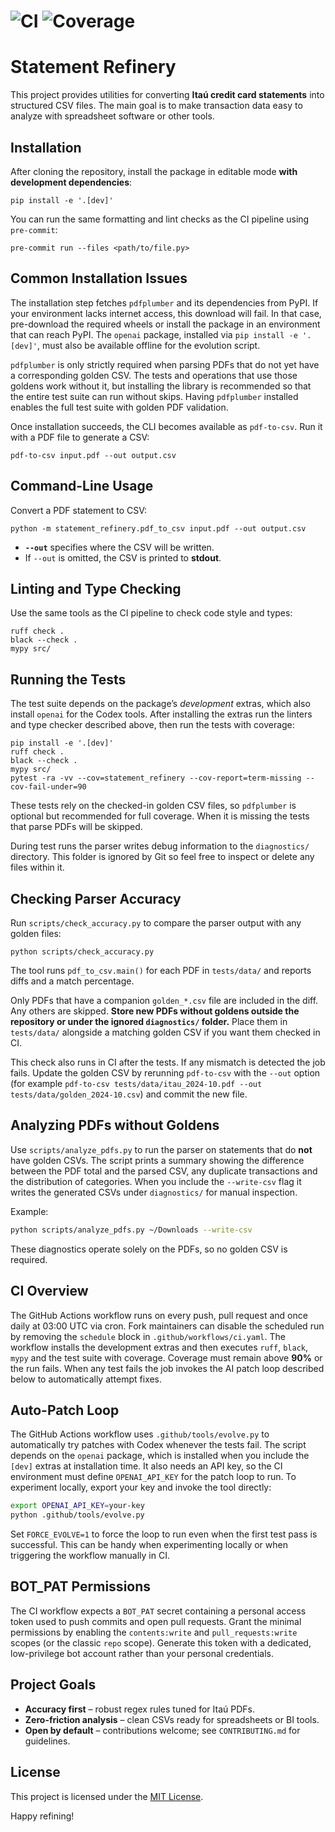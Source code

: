 # ![CI](https://github.com/leolech14/Evolve/actions/workflows/ci.yaml/badge.svg) ![Coverage](https://codecov.io/gh/leolech14/Evolve/branch/main/graph/badge.svg)

# Statement Refinery

This project provides utilities for converting **Itaú credit card statements** into structured CSV files. The main goal is to make transaction data easy to analyze with spreadsheet software or other tools.

## Installation

After cloning the repository, install the package in editable mode **with development dependencies**:

    pip install -e '.[dev]'

You can run the same formatting and lint checks as the CI pipeline using
`pre-commit`:

    pre-commit run --files <path/to/file.py>

## Common Installation Issues

The installation step fetches `pdfplumber` and its dependencies from PyPI.
If your environment lacks internet access, this download will fail. In that
case, pre-download the required wheels or install the package in an
environment that can reach PyPI.
The `openai` package, installed via `pip install -e '.[dev]'`, must also be
available offline for the evolution script.

`pdfplumber` is only strictly required when parsing PDFs that do not yet have a
corresponding golden CSV. The tests and operations that use those goldens work
without it, but installing the library is recommended so that the entire test
suite can run without skips.
Having `pdfplumber` installed enables the full test suite with golden PDF
validation.

Once installation succeeds, the CLI becomes available as `pdf-to-csv`. Run it
with a PDF file to generate a CSV:

    pdf-to-csv input.pdf --out output.csv

## Command-Line Usage

Convert a PDF statement to CSV:

    python -m statement_refinery.pdf_to_csv input.pdf --out output.csv

* **`--out`** specifies where the CSV will be written.
* If `--out` is omitted, the CSV is printed to **stdout**.

## Linting and Type Checking

Use the same tools as the CI pipeline to check code style and types:

    ruff check .
    black --check .
    mypy src/

## Running the Tests

The test suite depends on the package’s *development* extras, which also
install `openai` for the Codex tools. After installing the extras run the
linters and type checker described above, then run the tests with coverage:

    pip install -e '.[dev]'
    ruff check .
    black --check .
    mypy src/
    pytest -ra -vv --cov=statement_refinery --cov-report=term-missing --cov-fail-under=90

These tests rely on the checked-in golden CSV files, so `pdfplumber` is optional
but recommended for full coverage. When it is missing the tests that parse PDFs
will be skipped.

During test runs the parser writes debug information to the `diagnostics/`
directory. This folder is ignored by Git so feel free to inspect or delete any
files within it.

## Checking Parser Accuracy

Run `scripts/check_accuracy.py` to compare the parser output with any golden files:

    python scripts/check_accuracy.py

The tool runs `pdf_to_csv.main()` for each PDF in `tests/data/` and reports diffs and a match percentage.

Only PDFs that have a companion `golden_*.csv` file are included in the diff. Any
others are skipped. **Store new PDFs without goldens outside the repository or under
the ignored `diagnostics/` folder.** Place them in `tests/data/` alongside a matching
golden CSV if you want them checked in CI.

This check also runs in CI after the tests. If any mismatch is detected the job
fails. Update the golden CSV by rerunning `pdf-to-csv` with the `--out` option
(for example `pdf-to-csv tests/data/itau_2024-10.pdf --out tests/data/golden_2024-10.csv`) and commit
the new file.

## Analyzing PDFs without Goldens

Use `scripts/analyze_pdfs.py` to run the parser on statements that do **not**
have golden CSVs. The script prints a summary showing the difference between the
PDF total and the parsed CSV, any duplicate transactions and the distribution of
categories. When you include the `--write-csv` flag it writes the generated
CSVs under `diagnostics/` for manual inspection.

Example:

```bash
python scripts/analyze_pdfs.py ~/Downloads --write-csv
```

These diagnostics operate solely on the PDFs, so no golden CSV is required.


## CI Overview

The GitHub Actions workflow runs on every push, pull request and once daily at
03:00 UTC via cron. Fork maintainers can disable the scheduled run by removing
the `schedule` block in `.github/workflows/ci.yaml`. The workflow installs the
development extras and then executes
`ruff`, `black`, `mypy` and the test suite with coverage. Coverage must remain
above **90%** or the run fails. When any test fails the job invokes the AI
patch loop described below to automatically attempt fixes.


## Auto-Patch Loop

The GitHub Actions workflow uses `.github/tools/evolve.py` to automatically
try patches with Codex whenever the tests fail. The script depends on the
`openai` package, which is installed when you include the `[dev]` extras at
installation time. It also needs an API key, so the CI environment must
define `OPENAI_API_KEY` for the patch loop to run. To experiment locally,
export your key and invoke the tool directly:

```bash
export OPENAI_API_KEY=your-key
python .github/tools/evolve.py
```

Set `FORCE_EVOLVE=1` to force the loop to run even when the first test pass
is successful. This can be handy when experimenting locally or when
triggering the workflow manually in CI.

## BOT_PAT Permissions

The CI workflow expects a `BOT_PAT` secret containing a personal access token
used to push commits and open pull requests. Grant the minimal permissions by
enabling the `contents:write` and `pull_requests:write` scopes (or the classic
`repo` scope). Generate this token with a dedicated, low-privilege bot account
rather than your personal credentials.

## Project Goals

* **Accuracy first** – robust regex rules tuned for Itaú PDFs.  
* **Zero-friction analysis** – clean CSVs ready for spreadsheets or BI tools.  
* **Open by default** – contributions welcome; see `CONTRIBUTING.md` for guidelines.

## License

This project is licensed under the [MIT License](LICENSE).

Happy refining!
